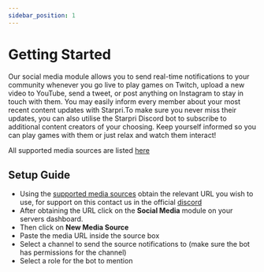 ```yaml
---
sidebar_position: 1
---
```


# Getting Started

Our social media module allows you to send real-time notifications to your community whenever you go live to play games on Twitch, upload a new video to YouTube, send a tweet, or post anything on Instagram to stay in touch with them. You may easily inform every member about your most recent content updates with Starpri.To make sure you never miss their updates, you can also utilise the Starpri Discord bot to subscribe to additional content creators of your choosing. Keep yourself informed so you can play games with them or just relax and watch them interact!

All supported media sources are listed [here](/docs/social-media/sources)

## Setup Guide
- Using the [supported media sources](/docs/social-media/sources) obtain the relevant URL you wish to use, for support on this contact us in the official [discord](https://starpri.xyz/discord/)
- After obtaining the URL click on the **Social Media** module on your servers dashboard.
- Then click on **New Media Source**
- Paste the media URL inside the source box
- Select a channel to send the source notifications to (make sure the bot has permissions for the channel)
- Select a role for the bot to mention